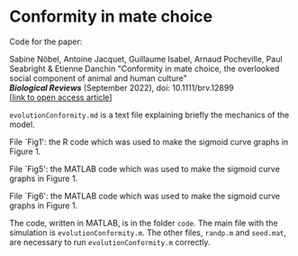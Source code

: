 # Conformity in mate choice
 
Code for the paper:

Sabine Nöbel, Antoine Jacquet, Guillaume Isabel, Arnaud Pocheville, Paul Seabright & Etienne Danchin   "Conformity in mate choice, the overlooked social component of animal and human culture"  
<i>**Biological Reviews**</i> (September 2022), doi: 10.1111/brv.12899  
[<a href="https://doi.org/10.1111/brv.12899">link to open access article</a>]

`evolutionConformity.md` is a text file explaining briefly the mechanics of the model.

File `Fig1': the R code which was used to make the sigmoid curve graphs in Figure 1.

File `Fig5': the MATLAB code which was used to make the sigmoid curve graphs in Figure 1.

File `Fig6': the MATLAB code which was used to make the sigmoid curve graphs in Figure 1.





The code, written in MATLAB, is in the folder `code`. The main file with the simulation is `evolutionConformity.m`. The other files, `randp.m` and `seed.mat`, are necessary to run `evolutionConformity.m` correctly.
